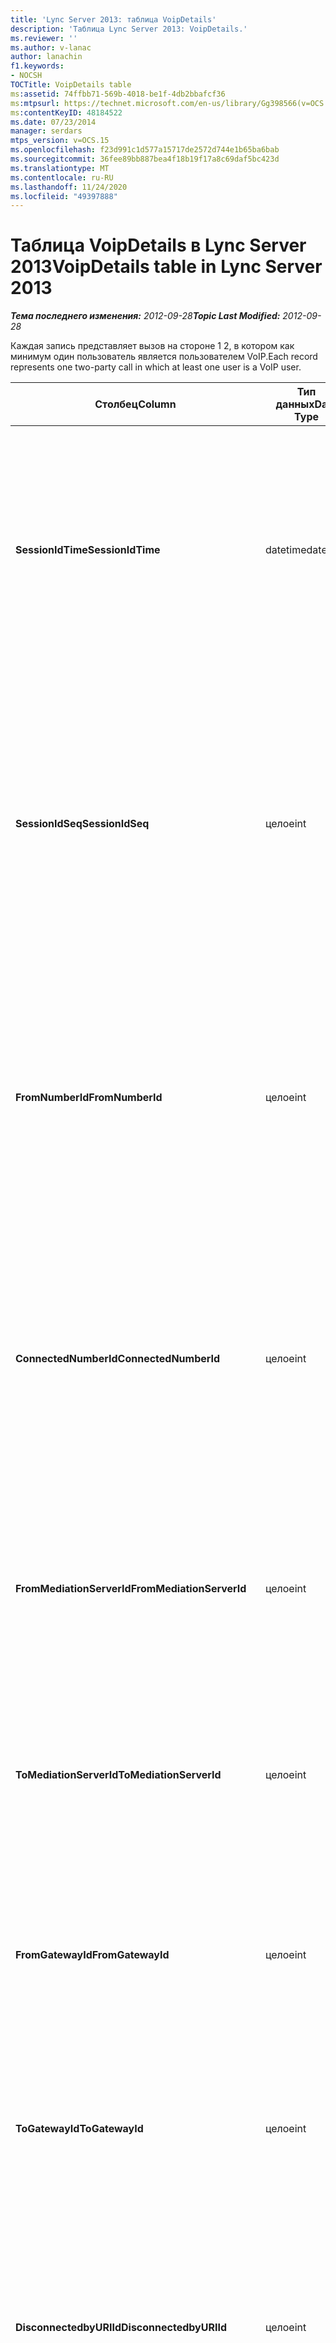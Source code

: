 ```yaml
---
title: 'Lync Server 2013: таблица VoipDetails'
description: 'Таблица Lync Server 2013: VoipDetails.'
ms.reviewer: ''
ms.author: v-lanac
author: lanachin
f1.keywords:
- NOCSH
TOCTitle: VoipDetails table
ms:assetid: 74ffbb71-569b-4018-be1f-4db2bbafcf36
ms:mtpsurl: https://technet.microsoft.com/en-us/library/Gg398566(v=OCS.15)
ms:contentKeyID: 48184522
ms.date: 07/23/2014
manager: serdars
mtps_version: v=OCS.15
ms.openlocfilehash: f23d991c1d577a15717de2572d744e1b65ba6bab
ms.sourcegitcommit: 36fee89bb887bea4f18b19f17a8c69daf5bc423d
ms.translationtype: MT
ms.contentlocale: ru-RU
ms.lasthandoff: 11/24/2020
ms.locfileid: "49397888"
---
```

# <a name="voipdetails-table-in-lync-server-2013"></a><span data-ttu-id="3810e-103">Таблица VoipDetails в Lync Server 2013</span><span class="sxs-lookup"><span data-stu-id="3810e-103">VoipDetails table in Lync Server 2013</span></span>

<div data-xmlns="http://www.w3.org/1999/xhtml">

<div class="topic" data-xmlns="http://www.w3.org/1999/xhtml" data-msxsl="urn:schemas-microsoft-com:xslt" data-cs="https://msdn.microsoft.com/">

<div data-asp="https://msdn2.microsoft.com/asp">



</div>

<div id="mainSection">

<div id="mainBody"><span data-ttu-id="3810e-104">

<span> </span></span><span class="sxs-lookup"><span data-stu-id="3810e-104">

<span> </span></span></span>

<span data-ttu-id="3810e-105">_**Тема последнего изменения:** 2012-09-28_</span><span class="sxs-lookup"><span data-stu-id="3810e-105">_**Topic Last Modified:** 2012-09-28_</span></span>

<span data-ttu-id="3810e-106">Каждая запись представляет вызов на стороне 1 2, в котором как минимум один пользователь является пользователем VoIP.</span><span class="sxs-lookup"><span data-stu-id="3810e-106">Each record represents one two-party call in which at least one user is a VoIP user.</span></span>


<table>
<colgroup>
<col style="width: 25%" />
<col style="width: 25%" />
<col style="width: 25%" />
<col style="width: 25%" />
</colgroup>
<thead>
<tr class="header">
<th><span data-ttu-id="3810e-107">Столбец</span><span class="sxs-lookup"><span data-stu-id="3810e-107">Column</span></span></th>
<th><span data-ttu-id="3810e-108">Тип данных</span><span class="sxs-lookup"><span data-stu-id="3810e-108">Data Type</span></span></th>
<th><span data-ttu-id="3810e-109">Ключ/индекс</span><span class="sxs-lookup"><span data-stu-id="3810e-109">Key/Index</span></span></th>
<th><span data-ttu-id="3810e-110">Сведения</span><span class="sxs-lookup"><span data-stu-id="3810e-110">Details</span></span></th>
</tr>
</thead>
<tbody>
<tr class="odd">
<td><p><span data-ttu-id="3810e-111"><strong>SessionIdTime</strong></span><span class="sxs-lookup"><span data-stu-id="3810e-111"><strong>SessionIdTime</strong></span></span></p></td>
<td><p><span data-ttu-id="3810e-112">datetime</span><span class="sxs-lookup"><span data-stu-id="3810e-112">datetime</span></span></p></td>
<td><p><span data-ttu-id="3810e-113">Primary</span><span class="sxs-lookup"><span data-stu-id="3810e-113">Primary</span></span></p></td>
<td><p><span data-ttu-id="3810e-114">Время запроса сеанса.</span><span class="sxs-lookup"><span data-stu-id="3810e-114">Time of session request.</span></span> <span data-ttu-id="3810e-115">Используется в сочетании с <strong>SessionIdSeq</strong> для уникальной идентификации сеанса.</span><span class="sxs-lookup"><span data-stu-id="3810e-115">Used in conjunction with <strong>SessionIdSeq</strong> to uniquely identify a session.</span></span> <span data-ttu-id="3810e-116">Дополнительные сведения приведены <a href="lync-server-2013-dialogs-table.md">в таблице диалоговые окна Lync Server 2013</a> .</span><span class="sxs-lookup"><span data-stu-id="3810e-116">See the <a href="lync-server-2013-dialogs-table.md">Dialogs table in Lync Server 2013</a> for more information.</span></span></p></td>
</tr>
<tr class="even">
<td><p><span data-ttu-id="3810e-117"><strong>SessionIdSeq</strong></span><span class="sxs-lookup"><span data-stu-id="3810e-117"><strong>SessionIdSeq</strong></span></span></p></td>
<td><p><span data-ttu-id="3810e-118">целое</span><span class="sxs-lookup"><span data-stu-id="3810e-118">int</span></span></p></td>
<td><p><span data-ttu-id="3810e-119">Primary</span><span class="sxs-lookup"><span data-stu-id="3810e-119">Primary</span></span></p></td>
<td><p><span data-ttu-id="3810e-120">ИДЕНТИФИКАЦИОНный номер для идентификации сеанса.</span><span class="sxs-lookup"><span data-stu-id="3810e-120">ID number to identify the session.</span></span> <span data-ttu-id="3810e-121">Используется в сочетании с <strong>SessionIdTime</strong> для уникальной идентификации сеанса.</span><span class="sxs-lookup"><span data-stu-id="3810e-121">Used in conjunction with <strong>SessionIdTime</strong> to uniquely identify a session.</span></span> <span data-ttu-id="3810e-122">Дополнительные сведения приведены <a href="lync-server-2013-dialogs-table.md">в таблице диалоговые окна Lync Server 2013</a> .</span><span class="sxs-lookup"><span data-stu-id="3810e-122">See the <a href="lync-server-2013-dialogs-table.md">Dialogs table in Lync Server 2013</a> for more information.</span></span></p></td>
</tr>
<tr class="odd">
<td><p><span data-ttu-id="3810e-123"><strong>FromNumberId</strong></span><span class="sxs-lookup"><span data-stu-id="3810e-123"><strong>FromNumberId</strong></span></span></p></td>
<td><p><span data-ttu-id="3810e-124">целое</span><span class="sxs-lookup"><span data-stu-id="3810e-124">int</span></span></p></td>
<td><p><span data-ttu-id="3810e-125">Другом</span><span class="sxs-lookup"><span data-stu-id="3810e-125">Foreign</span></span></p></td>
<td><p><span data-ttu-id="3810e-126"><strong>PhoneId</strong> вызывающего абонента.</span><span class="sxs-lookup"><span data-stu-id="3810e-126"><strong>PhoneId</strong> of the caller.</span></span> <span data-ttu-id="3810e-127">Для получения дополнительных сведений ознакомьтесь с <a href="lync-server-2013-phones-table.md">таблицей "телефоны" в Lync Server 2013</a> .</span><span class="sxs-lookup"><span data-stu-id="3810e-127">See the <a href="lync-server-2013-phones-table.md">Phones table in Lync Server 2013</a> for more information.</span></span> <span data-ttu-id="3810e-128">Если NOT NULL и <strong>FromGatewayId</strong> не NULL, вызывающий абонент являлся пользователем КТСОП.</span><span class="sxs-lookup"><span data-stu-id="3810e-128">If not NULL and <strong>FromGatewayId</strong> is not NULL, then the caller was a PSTN user.</span></span></p></td>
</tr>
<tr class="even">
<td><p><span data-ttu-id="3810e-129"><strong>ConnectedNumberId</strong></span><span class="sxs-lookup"><span data-stu-id="3810e-129"><strong>ConnectedNumberId</strong></span></span></p></td>
<td><p><span data-ttu-id="3810e-130">целое</span><span class="sxs-lookup"><span data-stu-id="3810e-130">int</span></span></p></td>
<td><p><span data-ttu-id="3810e-131">Другом</span><span class="sxs-lookup"><span data-stu-id="3810e-131">Foreign</span></span></p></td>
<td><p><span data-ttu-id="3810e-132"><strong>PhoneId</strong> получателя звонка.</span><span class="sxs-lookup"><span data-stu-id="3810e-132"><strong>PhoneId</strong> of the call receiver.</span></span> <span data-ttu-id="3810e-133">Для получения дополнительных сведений ознакомьтесь с <a href="lync-server-2013-phones-table.md">таблицей "телефоны" в Lync Server 2013</a> .</span><span class="sxs-lookup"><span data-stu-id="3810e-133">See the <a href="lync-server-2013-phones-table.md">Phones table in Lync Server 2013</a> for more information.</span></span> <span data-ttu-id="3810e-134">Если NOT NULL и <strong>ToGatewayId</strong> не NULL, получатель звонка был пользователем КТСОП.</span><span class="sxs-lookup"><span data-stu-id="3810e-134">If not NULL and <strong>ToGatewayId</strong> is not NULL, then the call receiver was a PSTN user.</span></span></p></td>
</tr>
<tr class="odd">
<td><p><span data-ttu-id="3810e-135"><strong>FromMediationServerId</strong></span><span class="sxs-lookup"><span data-stu-id="3810e-135"><strong>FromMediationServerId</strong></span></span></p></td>
<td><p><span data-ttu-id="3810e-136">целое</span><span class="sxs-lookup"><span data-stu-id="3810e-136">int</span></span></p></td>
<td><p><span data-ttu-id="3810e-137">Другом</span><span class="sxs-lookup"><span data-stu-id="3810e-137">Foreign</span></span></p></td>
<td><p><span data-ttu-id="3810e-138">Сервер, на котором поступил звонок.</span><span class="sxs-lookup"><span data-stu-id="3810e-138">The Mediation Server the call is coming from.</span></span> <span data-ttu-id="3810e-139">Для получения дополнительных сведений ознакомьтесь с <a href="lync-server-2013-mediationservers-table.md">таблицей MediationServers в Lync Server 2013</a> .</span><span class="sxs-lookup"><span data-stu-id="3810e-139">See the <a href="lync-server-2013-mediationservers-table.md">MediationServers table in Lync Server 2013</a> for more information.</span></span></p></td>
</tr>
<tr class="even">
<td><p><span data-ttu-id="3810e-140"><strong>ToMediationServerId</strong></span><span class="sxs-lookup"><span data-stu-id="3810e-140"><strong>ToMediationServerId</strong></span></span></p></td>
<td><p><span data-ttu-id="3810e-141">целое</span><span class="sxs-lookup"><span data-stu-id="3810e-141">int</span></span></p></td>
<td><p><span data-ttu-id="3810e-142">Другом</span><span class="sxs-lookup"><span data-stu-id="3810e-142">Foreign</span></span></p></td>
<td><p><span data-ttu-id="3810e-143">Будет вызываем сервер для устранения проблем.</span><span class="sxs-lookup"><span data-stu-id="3810e-143">The Mediation Server called is going to.</span></span> <span data-ttu-id="3810e-144">Для получения дополнительных сведений ознакомьтесь с <a href="lync-server-2013-mediationservers-table.md">таблицей MediationServers в Lync Server 2013</a> .</span><span class="sxs-lookup"><span data-stu-id="3810e-144">See the <a href="lync-server-2013-mediationservers-table.md">MediationServers table in Lync Server 2013</a> for more information.</span></span></p></td>
</tr>
<tr class="odd">
<td><p><span data-ttu-id="3810e-145"><strong>FromGatewayId</strong></span><span class="sxs-lookup"><span data-stu-id="3810e-145"><strong>FromGatewayId</strong></span></span></p></td>
<td><p><span data-ttu-id="3810e-146">целое</span><span class="sxs-lookup"><span data-stu-id="3810e-146">int</span></span></p></td>
<td><p><span data-ttu-id="3810e-147">Другом</span><span class="sxs-lookup"><span data-stu-id="3810e-147">Foreign</span></span></p></td>
<td><p><span data-ttu-id="3810e-148">Шлюз, из которого поступил звонок.</span><span class="sxs-lookup"><span data-stu-id="3810e-148">Gateway the call is coming from.</span></span> <span data-ttu-id="3810e-149">Более подробную информацию вы увидите <a href="lync-server-2013-gateways-table.md">в таблице шлюзов в Lync Server 2013</a> .</span><span class="sxs-lookup"><span data-stu-id="3810e-149">See the <a href="lync-server-2013-gateways-table.md">Gateways table in Lync Server 2013</a> for more information.</span></span></p></td>
</tr>
<tr class="even">
<td><p><span data-ttu-id="3810e-150"><strong>ToGatewayId</strong></span><span class="sxs-lookup"><span data-stu-id="3810e-150"><strong>ToGatewayId</strong></span></span></p></td>
<td><p><span data-ttu-id="3810e-151">целое</span><span class="sxs-lookup"><span data-stu-id="3810e-151">int</span></span></p></td>
<td><p><span data-ttu-id="3810e-152">Другом</span><span class="sxs-lookup"><span data-stu-id="3810e-152">Foreign</span></span></p></td>
<td><p><span data-ttu-id="3810e-153">Шлюз, на который проходит звонок.</span><span class="sxs-lookup"><span data-stu-id="3810e-153">Gateway the call is going to.</span></span> <span data-ttu-id="3810e-154">Более подробную информацию вы увидите <a href="lync-server-2013-gateways-table.md">в таблице шлюзов в Lync Server 2013</a> .</span><span class="sxs-lookup"><span data-stu-id="3810e-154">See the <a href="lync-server-2013-gateways-table.md">Gateways table in Lync Server 2013</a> for more information.</span></span></p></td>
</tr>
<tr class="odd">
<td><p><span data-ttu-id="3810e-155"><strong>DisconnectedbyURIId</strong></span><span class="sxs-lookup"><span data-stu-id="3810e-155"><strong>DisconnectedbyURIId</strong></span></span></p></td>
<td><p><span data-ttu-id="3810e-156">целое</span><span class="sxs-lookup"><span data-stu-id="3810e-156">int</span></span></p></td>
<td><p><span data-ttu-id="3810e-157">Другом</span><span class="sxs-lookup"><span data-stu-id="3810e-157">Foreign</span></span></p></td>
<td><p><span data-ttu-id="3810e-158">Универсальный код ресурса (URI) пользователя, который отключил звонок, если пользователь имеет URI.</span><span class="sxs-lookup"><span data-stu-id="3810e-158">URI of the user who disconnected the call, if the user has a URI.</span></span> <span data-ttu-id="3810e-159">Дополнительные сведения <a href="lync-server-2013-users-table.md">можно найти в таблице Users (пользователи) в Lync Server 2013</a> .</span><span class="sxs-lookup"><span data-stu-id="3810e-159">See the <a href="lync-server-2013-users-table.md">Users table in Lync Server 2013</a> for more information.</span></span></p></td>
</tr>
<tr class="even">
<td><p><span data-ttu-id="3810e-160"><strong>DisconnectedbyPhoneId</strong></span><span class="sxs-lookup"><span data-stu-id="3810e-160"><strong>DisconnectedbyPhoneId</strong></span></span></p></td>
<td><p><span data-ttu-id="3810e-161">целое</span><span class="sxs-lookup"><span data-stu-id="3810e-161">int</span></span></p></td>
<td><p><span data-ttu-id="3810e-162">Другом</span><span class="sxs-lookup"><span data-stu-id="3810e-162">Foreign</span></span></p></td>
<td><p><span data-ttu-id="3810e-163">Идентификационный номер телефона, который отключил звонок, был отключен от телефона.</span><span class="sxs-lookup"><span data-stu-id="3810e-163">ID of the phone that disconnected the call was disconnected from a phone.</span></span> <span data-ttu-id="3810e-164">Для получения дополнительных сведений ознакомьтесь с <a href="lync-server-2013-phones-table.md">таблицей "телефоны" в Lync Server 2013</a> .</span><span class="sxs-lookup"><span data-stu-id="3810e-164">See the <a href="lync-server-2013-phones-table.md">Phones table in Lync Server 2013</a> for more information.</span></span></p></td>
</tr>
</tbody>
</table><span data-ttu-id="3810e-165">


</div>

<span> </span>

</div>

</div>

</span><span class="sxs-lookup"><span data-stu-id="3810e-165">


</div>

<span> </span>

</div>

</div>

</span></span></div>

